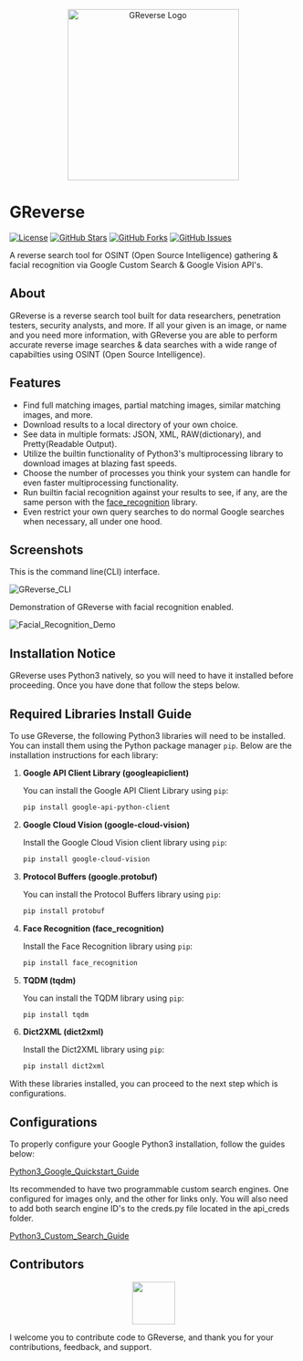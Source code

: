 <p align="center">
  <img src="https://i.imgur.com/m9cOCGs.png" alt="GReverse Logo" width="300">
</p>

# GReverse

[![License](https://img.shields.io/badge/License-GPL%203.0%20with%20AGPL%203.0-blue.svg)](LICENSE)
[![GitHub Stars](https://img.shields.io/github/stars/Th3Tr1ckst3r/GReverse)](https://github.com/Th3Tr1ckst3r/GReverse/stargazers)
[![GitHub Forks](https://img.shields.io/github/forks/Th3Tr1ckst3r/GReverse)](https://github.com/Th3Tr1ckst3r/GReverse/network/members)
[![GitHub Issues](https://img.shields.io/github/issues/Th3Tr1ckst3r/GReverse)](https://github.com/Th3Tr1ckst3r/GReverse/issues)

A reverse search tool for OSINT (Open Source Intelligence) gathering & facial recognition via Google Custom Search & Google Vision API's.

## About

GReverse is a reverse search tool built for data researchers, penetration testers, security analysts, and more. If all your given is an image, or name and
you need more information, with GReverse you are able to perform accurate reverse image searches & data searches with a wide 
range of capabilties using OSINT (Open Source Intelligence).

## Features

- Find full matching images, partial matching images, similar matching images, and more.
- Download results to a local directory of your own choice.
- See data in multiple formats: JSON, XML, RAW(dictionary), and Pretty(Readable Output).
- Utilize the builtin functionality of Python3's multiprocessing library to download images at blazing fast speeds.
- Choose the number of processes you think your system can handle for even faster multiprocessing functionality.
- Run builtin facial recognition against your results to see, if any, are the same person with the [face_recognition](https://pypi.org/project/face-recognition/) library.
- Even restrict your own query searches to do normal Google searches when necessary, all under one hood.

## Screenshots

This is the command line(CLI) interface.

![GReverse_CLI](https://i.imgur.com/2gvqRJs.png)

Demonstration of GReverse with facial recognition enabled.

![Facial_Recognition_Demo](https://i.imgur.com/Ho3Fxan.png)

## Installation Notice

GReverse uses Python3 natively, so you will need to have it installed before proceeding. Once you have done that follow
the steps below.

## Required Libraries Install Guide

To use GReverse, the following Python3 libraries will need to be installed. You can install them using the Python package manager `pip`.
Below are the installation instructions for each library:

1. **Google API Client Library (googleapiclient)**

    You can install the Google API Client Library using `pip`:
    
    ```bash
    pip install google-api-python-client
    ```

2. **Google Cloud Vision (google-cloud-vision)**

    Install the Google Cloud Vision client library using `pip`:
    
    ```bash
    pip install google-cloud-vision
    ```

3. **Protocol Buffers (google.protobuf)**

    You can install the Protocol Buffers library using `pip`:
    
    ```bash
    pip install protobuf
    ```

4. **Face Recognition (face_recognition)**

    Install the Face Recognition library using `pip`:
    
    ```bash
    pip install face_recognition
    ```

5. **TQDM (tqdm)**

    You can install the TQDM library using `pip`:
    
    ```bash
    pip install tqdm
    ```

6. **Dict2XML (dict2xml)**

    Install the Dict2XML library using `pip`:
    
    ```bash
    pip install dict2xml
    ```

With these libraries installed, you can proceed to the next step which is configurations.

## Configurations

To properly configure your Google Python3 installation, follow the guides below:

[Python3_Google_Quickstart_Guide](https://developers.google.com/docs/api/quickstart/python)

Its recommended to have two programmable custom search engines. One configured for images only, and the other for links only.
You will also need to add both search engine ID's to the creds.py file located in the api_creds folder.

[Python3_Custom_Search_Guide](https://developers.google.com/custom-search/docs/overview)

<a name="Contributors"></a>
## Contributors

<p align="center">
    <a href="https://github.com/Th3Tr1ckst3r"><img src="https://avatars.githubusercontent.com/u/21149460?v=4" width=75 height=75></a>
</p>


I welcome you to contribute code to GReverse, and thank you for your contributions, feedback, and support.

